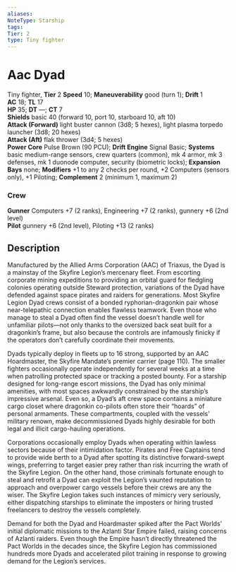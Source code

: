 ```yaml
---
aliases: 
NoteType: Starship
tags: 
Tier: 2
type: Tiny fighter  
---
```


# Aac Dyad

Tiny fighter, **Tier** 2
**Speed** 10; **Maneuverability** good (turn 1); **Drift** 1  
**AC** 18; **TL** 17  
**HP** 35; **DT** —; **CT** 7  
**Shields** basic 40 (forward 10, port 10, starboard 10, aft 10)  
**Attack (Forward)** light buster cannon (3d8; 5 hexes), light plasma torpedo launcher (3d8; 20 hexes)  
**Attack (Aft)** flak thrower (3d4; 5 hexes)  
**Power Core** Pulse Brown (90 PCU); **Drift Engine** Signal Basic; **Systems** basic medium-range sensors, crew quarters (common), mk 4 armor, mk 3 defenses, mk 1 duonode computer, security (biometric locks); **Expansion Bays** none; **Modifiers** +1 to any 2 checks per round, +2 Computers (sensors only), +1 Piloting; **Complement** 2 (minimum 1, maximum 2)

### Crew

**Gunner** Computers +7 (2 ranks), Engineering +7 (2 ranks), gunnery +6 (2nd level)  
**Pilot** gunnery +6 (2nd level), Piloting +13 (2 ranks)

## Description

Manufactured by the Allied Arms Corporation (AAC) of Triaxus, the Dyad is a mainstay of the Skyfire Legion’s mercenary fleet. From escorting corporate mining expeditions to providing an orbital guard for fledgling colonies operating outside Steward protection, variations of the Dyad have defended against space pirates and raiders for generations. Most Skyfire Legion Dyad crews consist of a bonded ryphorian-dragonkin pair whose near-telepathic connection enables flawless teamwork. Even those who manage to steal a Dyad often find the vessel doesn’t handle well for unfamiliar pilots—not only thanks to the oversized back seat built for a dragonkin’s frame, but also because the controls are infamously finicky if the operators don’t carefully coordinate their movements.  
  
Dyads typically deploy in fleets up to 16 strong, supported by an AAC Hoardmaster, the Skyfire Mandate’s premier carrier (page 110). The smaller fighters occasionally operate independently for several weeks at a time when patrolling protected space or tracking a posted bounty. For a starship designed for long-range escort missions, the Dyad has only minimal amenities, with most spaces awkwardly constrained by the starship’s impressive arsenal. Even so, a Dyad’s aft crew space contains a miniature cargo closet where dragonkin co-pilots often store their “hoards” of personal armaments. These compartments, coupled with the vessels’ military renown, make decommissioned Dyads highly desirable for both legal and illicit cargo-hauling operations.  
  
Corporations occasionally employ Dyads when operating within lawless sectors because of their intimidation factor. Pirates and Free Captains tend to provide wide berth to a Dyad after spotting its distinctive forward-swept wings, preferring to target easier prey rather than risk incurring the wrath of the Skyfire Legion. On the other hand, those criminals fortunate enough to steal and retrofit a Dyad can exploit the Legion’s vaunted reputation to approach and overpower cargo vessels before their crews are any the wiser. The Skyfire Legion takes such instances of mimicry very seriously, either dispatching starships to eliminate the imposters or hiring trusted freelancers to destroy the vessels completely.  
  
Demand for both the Dyad and Hoardmaster spiked after the Pact Worlds’ initial diplomatic missions to the Azlanti Star Empire failed, raising concerns of Azlanti raiders. Even though the Empire hasn’t directly threatened the Pact Worlds in the decades since, the Skyfire Legion has commissioned hundreds more Dyads and accelerated pilot training in response to growing demand for the Legion’s services.
